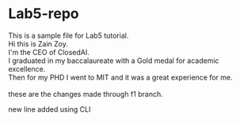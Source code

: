 # Lab5-repo
This is a sample file for Lab5 tutorial.
<br>
Hi this is Zain Zoy. <br>I'm the CEO of ClosedAI. <br>I graduated in my baccalaureate with a Gold medal for academic excellence. <br>Then for my PHD I went to MIT and it was a great experience for me.  
<br>
these are the changes made through f1 branch.


new line added using CLI

